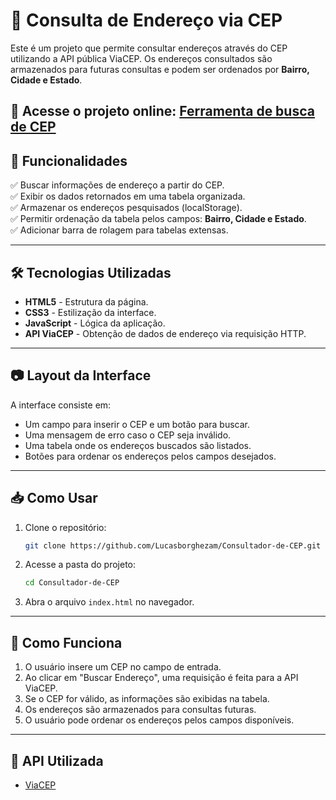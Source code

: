 # 📌 Consulta de Endereço via CEP

Este é um projeto que permite consultar endereços através do CEP utilizando a API pública ViaCEP. Os endereços consultados são armazenados para futuras consultas e podem ser ordenados por **Bairro, Cidade e Estado**.

🔗 **Acesse o projeto online:** [Ferramenta de busca de CEP](https://lucasborghezam.github.io/ferramenta-de-busca-de-CEP/)
---

## 🚀 Funcionalidades

✅ Buscar informações de endereço a partir do CEP.  
✅ Exibir os dados retornados em uma tabela organizada.  
✅ Armazenar os endereços pesquisados (localStorage).  
✅ Permitir ordenação da tabela pelos campos: **Bairro, Cidade e Estado**.  
✅ Adicionar barra de rolagem para tabelas extensas.  

---

## 🛠️ Tecnologias Utilizadas

- **HTML5** - Estrutura da página.
- **CSS3** - Estilização da interface.
- **JavaScript** - Lógica da aplicação.
- **API ViaCEP** - Obtenção de dados de endereço via requisição HTTP.

---

## 📷 Layout da Interface

A interface consiste em:
- Um campo para inserir o CEP e um botão para buscar.
- Uma mensagem de erro caso o CEP seja inválido.
- Uma tabela onde os endereços buscados são listados.
- Botões para ordenar os endereços pelos campos desejados.

---

## 📥 Como Usar

1. Clone o repositório:
   ```bash
   git clone https://github.com/Lucasborghezam/Consultador-de-CEP.git
   ```
2. Acesse a pasta do projeto:
   ```bash
   cd Consultador-de-CEP
   ```
3. Abra o arquivo `index.html` no navegador.

---

## 🔧 Como Funciona

1. O usuário insere um CEP no campo de entrada.
2. Ao clicar em "Buscar Endereço", uma requisição é feita para a API ViaCEP.
3. Se o CEP for válido, as informações são exibidas na tabela.
4. Os endereços são armazenados para consultas futuras.
5. O usuário pode ordenar os endereços pelos campos disponíveis.

---

## 🔗 API Utilizada

- [ViaCEP](https://viacep.com.br/)





